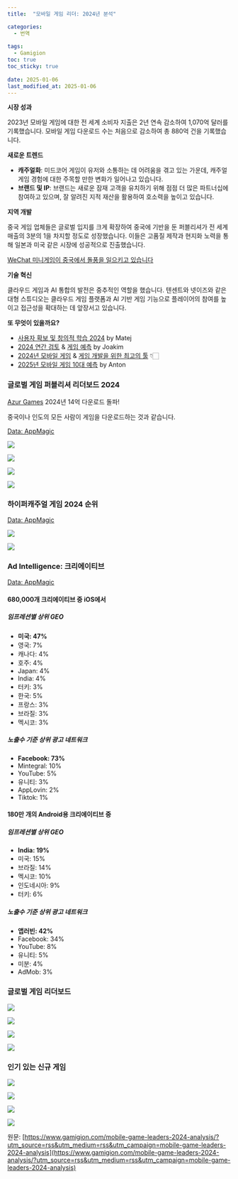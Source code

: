 ```yaml
---
title:  "모바일 게임 리더: 2024년 분석"

categories:
  - 번역
  
tags:
  - Gamigion
toc: true
toc_sticky: true
 
date: 2025-01-06
last_modified_at: 2025-01-06
---
```

**시장 성과**

2023년 모바일 게임에 대한 전 세계 소비자 지출은 2년 연속 감소하여 1,070억 달러를 기록했습니다. 모바일 게임 다운로드 수는 처음으로 감소하여 총 880억 건을 기록했습니다.

**새로운 트렌드**

*   **캐주얼화**: 미드코어 게임이 유저와 소통하는 데 어려움을 겪고 있는 가운데, 캐주얼 게임 경험에 대한 주목할 만한 변화가 일어나고 있습니다.
*   **브랜드 및 IP**: 브랜드는 새로운 잠재 고객을 유치하기 위해 점점 더 많은 파트너십에 참여하고 있으며, 잘 알려진 지적 재산을 활용하여 호소력을 높이고 있습니다.

**지역 개발**

중국 게임 업체들은 글로벌 입지를 크게 확장하여 중국에 기반을 둔 퍼블리셔가 전 세계 매출의 3분의 1을 차지할 정도로 성장했습니다. 이들은 고품질 제작과 현지화 노력을 통해 일본과 미국 같은 시장에 성공적으로 진출했습니다.

[WeChat 미니게임이 중국에서 돌풍을 일으키고 있습니다](https://www.gamigion.com/wechat-minigames-are-crushing-it-in-china/)

**기술 혁신**

클라우드 게임과 AI 통합의 발전은 중추적인 역할을 했습니다. 텐센트와 넷이즈와 같은 대형 스튜디오는 클라우드 게임 플랫폼과 AI 기반 게임 기능으로 플레이어의 참여를 높이고 접근성을 확대하는 데 앞장서고 있습니다.

**또 무엇이 있을까요?**

*   [사용자 확보 및 창의적 학습 2024](https://www.gamigion.com/user-acquisition-creative-learnings-2024/) by Matej
*   [2024 연간 검토](https://www.gamigion.com/my-2024-annual-review/) & [게임 예측](https://www.gamigion.com/my-3-predictions-for-gaming-in-2025/) by Joakim
*   [2024년 모바일 게임](https://www.gamigion.com/mobile-gaming-in-2024/) & [게임 개발을 위한 최고의 툴](https://www.gamigion.com/top-tools-for-game-development-in-2025/) 👇🏻
*   [2025년 모바일 게임 10대 예측](https://www.gamigion.com/my-top-10-predictions-for-mobile-gaming-in-2025/) by Anton

### 글로벌 게임 퍼블리셔 리더보드 2024

[Azur Games](https://www.linkedin.com/company/azur-games-interactive) 2024년 14억 다운로드 돌파!

중국이나 인도의 모든 사람이 게임을 다운로드하는 것과 같습니다.

[Data: AppMagic](https://appmagic.rocks/top-charts/apps?hl=en)

![](https://www.gamigion.com/wp-content/uploads/2025/01/image-2-1205x1240.png)

![](https://www.gamigion.com/wp-content/uploads/2025/01/image-3-1192x1240.png)

![](https://www.gamigion.com/wp-content/uploads/2025/01/image-4-1192x1240.png)

![](https://www.gamigion.com/wp-content/uploads/2025/01/image-5-1192x1240.png)

### 하이퍼캐주얼 게임 2024 순위

[Data: AppMagic](https://appmagic.rocks/top-charts/apps?hl=en)

![](https://www.gamigion.com/wp-content/uploads/2025/01/image-6-1210x1240.png)

![](https://www.gamigion.com/wp-content/uploads/2025/01/image-7-1240x900.png)

### Ad Intelligence: 크리에이티브

[Data: AppMagic](https://appmagic.rocks/top-charts/apps?hl=en)

#### 680,000개 크리에이티브 중 iOS에서

##### 임프레션별 상위 GEO

*   **미국: 47%**
*   영국: 7%
*   캐나다: 4%
*   호주: 4%
*   Japan: 4%
*   India: 4%
*   터키: 3%
*   한국: 5%
*   프랑스: 3%
*   브라질: 3%
*   멕시코: 3%

##### 노출수 기준 상위 광고 네트워크

*   **Facebook: 73%**
*   Mintegral: 10%
*   YouTube: 5%
*   유니티: 3%
*   AppLovin: 2%
*   Tiktok: 1%

#### 180만 개의 Android용 크리에이티브 중

##### 임프레션별 상위 GEO

*   **India: 19%**
*   미국: 15%
*   브라질: 14%
*   멕시코: 10%
*   인도네시아: 9%
*   터키: 6%

##### 노출수 기준 상위 광고 네트워크

*   **앱러빈: 42%**
*   Facebook: 34%
*   YouTube: 8%
*   유니티: 5%
*   미분: 4%
*   AdMob: 3%

### 글로벌 게임 리더보드

![](https://www.gamigion.com/wp-content/uploads/2025/01/image-8-1215x1240.png)

![](https://www.gamigion.com/wp-content/uploads/2025/01/image-9-1215x1240.png)

![](https://www.gamigion.com/wp-content/uploads/2025/01/image-10-1215x1240.png)

![](https://www.gamigion.com/wp-content/uploads/2025/01/image-11-1215x1240.png)

### 인기 있는 신규 게임

![](https://www.gamigion.com/wp-content/uploads/2025/01/image-15-1240x1053.png)

![](https://www.gamigion.com/wp-content/uploads/2025/01/image-16-1240x1053.png)

![](https://www.gamigion.com/wp-content/uploads/2025/01/image-17-1240x1056.png)

![](https://www.gamigion.com/wp-content/uploads/2025/01/image-18-1240x1065.png)

원문: [https://www.gamigion.com/mobile-game-leaders-2024-analysis/?utm_source=rss&utm_medium=rss&utm_campaign=mobile-game-leaders-2024-analysis](https://www.gamigion.com/mobile-game-leaders-2024-analysis/?utm_source=rss&utm_medium=rss&utm_campaign=mobile-game-leaders-2024-analysis)